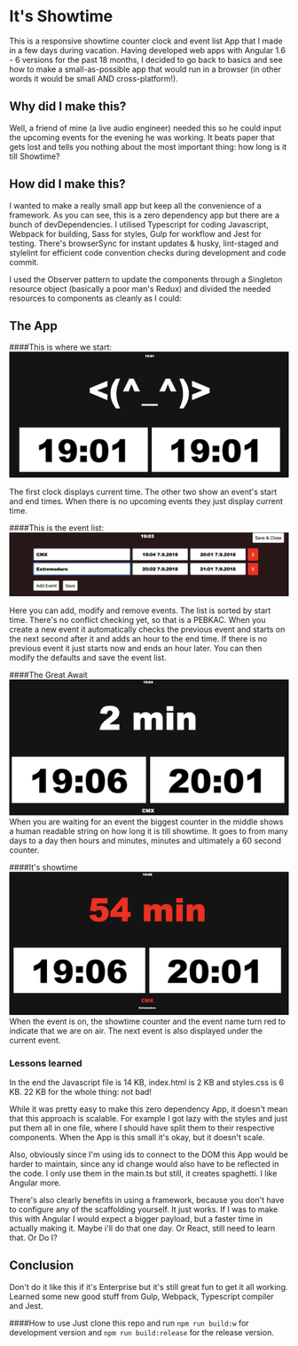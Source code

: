 # It's Showtime

This is a responsive showtime counter clock and event list App that I made in a few days during vacation. Having developed web apps with Angular 1.6 - 6 versions for the past 18 months, I decided to go back to basics and see how to make a small-as-possible app that would run in a browser (in other words it would be small AND cross-platform!).

## Why did I make this?
Well, a friend of mine (a live audio engineer) needed this so he could input the upcoming events for the evening he was working. It beats paper that gets lost and tells you nothing about the most important thing: how long is it till Showtime?

## How did I make this?
I wanted to make a really small app but keep all the convenience of a framework. As you can see, this is a zero dependency app but there are a bunch of devDependencies. I utilised Typescript for coding Javascript, Webpack for building, Sass for styles, Gulp for workflow and Jest for testing. There's browserSync for instant updates & husky, lint-staged and stylelint for efficient code convention checks during development and code commit.

I used the Observer pattern to update the components through a Singleton resource object (basically a poor man's Redux) and divided the needed resources to components as cleanly as I could:

## The App
####This is where we start:
![Alt text](/assets/start-screen.png?raw=true)

The first clock displays current time. The other two show an event's start and end times. When there is no upcoming events they just display current time.

####This is the event list:
![Alt text](/assets/event-list.png?raw=true)

Here you can add, modify and remove events. The list is sorted by start time. There's no conflict checking yet, so that is a PEBKAC. When you create a new event it automatically checks the previous event and starts on the next second after it and adds an hour to the end time. If there is no previous event it just starts now and ends an hour later. You can then modify the defaults and save the event list.

####The Great Await
![Alt text](/assets/awaiting.png?raw=true)
When you are waiting for an event the biggest counter in the middle shows a human readable string on how long it is till showtime. It goes to from many days to a day then hours and minutes, minutes and ultimately a 60 second counter.

####It's showtime
![Alt text](/assets/showtime.png?raw=true)
When the event is on, the showtime counter and the event name turn red to indicate that we are on air. The next event is also displayed under the current event.

### Lessons learned
In the end the Javascript file is 14 KB, index.html is 2 KB and styles.css is 6 KB. 22 KB for the whole thing: not bad!

While it was pretty easy to make this zero dependency App, it doesn't mean that this approach is scalable. For example I got lazy with the styles and just put them all in one file, where I should have split them to their respective components. When the App is this small it's okay, but it doesn't scale.

Also, obviously since I'm using ids to connect to the DOM this App would be harder to maintain, since any id change would also have to be reflected in the code. I only use them in the main.ts but still, it creates spaghetti. I like Angular more.

There's also clearly benefits in using a framework, because you don't have to configure any of the scaffolding yourself. It just works. If I was to make this with Angular I would expect a bigger payload, but a faster time in actually making it. Maybe i'll do that one day. Or React, still need to learn that. Or Do I?

## Conclusion
Don't do it like this if it's Enterprise but it's still great fun to get it all working. Learned some new good stuff from Gulp, Webpack, Typescript compiler and Jest.

####How to use
Just clone this repo and run `npm run build:w` for development version and `npm run build:release` for the release version.
